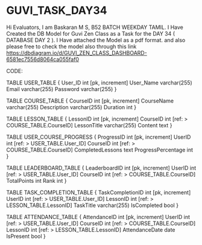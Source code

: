 # GUVI_TASK_DAY34

Hi Evaluators,
   I am Baskaran M S, B52 BATCH WEEKDAY TAMIL. I Have Created the DB Model for Guvi Zen Class as a Task for the DAY 34 ( DATABASE DAY 2 ).
   I Have attached the Model as a pdf format. and also please free to check the model also through this link https://dbdiagram.io/d/GUVI_ZEN_CLASS_DASHBOARD-6581ec7556d8064ca055faf0

   CODE: 

TABLE USER_TABLE {
  User_ID int [pk, increment]
  User_Name varchar(255)
  Email varchar(255)
  Password varchar(255)
}

TABLE COURSE_TABLE {
  CourseID int [pk, increment]
  CourseName varchar(255)
  Description varchar(255)
  Duration int 
}

TABLE LESSON_TABLE {
  LessonID int [pk, increment]
  CourseID int [ref: > COURSE_TABLE.CourseID]
  LessonTitle varchar(255)
  Content text
}

TABLE USER_COURSE_PROGRESS {
  ProgressID int [pk, increment]
  UserID int [ref: > USER_TABLE.User_ID]
  CourseID int [ref: > COURSE_TABLE.CourseID]
  CompletedLessons text
  ProgressPercentage int
}

TABLE LEADERBOARD_TABLE {
  LeaderboardID int [pk, increment]
  UserID int [ref: > USER_TABLE.User_ID]
  CourseID int [ref: > COURSE_TABLE.CourseID]
  TotalPoints int
  Rank int
}

TABLE TASK_COMPLETION_TABLE {
  TaskCompletionID int [pk, increment]
  UserID int [ref: > USER_TABLE.User_ID]
  LessonID int [ref: > LESSON_TABLE.LessonID]
  TaskTitle varchar(255)
  IsCompleted bool
}

TABLE ATTENDANCE_TABLE {
  AttendanceID int [pk, increment]
  UserID int [ref: > USER_TABLE.User_ID]
  CourseID int [ref: > COURSE_TABLE.CourseID]
  LessonID int [ref: > LESSON_TABLE.LessonID]
  AttendanceDate date
  IsPresent bool
}
